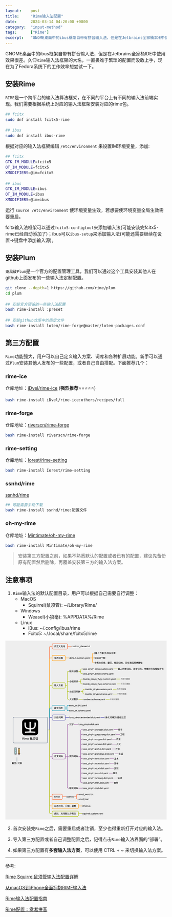 ```yaml
---
layout:    post
title:     "Rime输入法配置"
date:      2024-03-14 04:20:00 +0800
category:  "input-method"
tags:      ["Rime"]
excerpt:   "GNOME桌面中的ibus框架自带有拼音输入法，但是在Jetbrains全家桶IDE中使用效果很差。久仰`Rime`输入法框架的大名，一直畏难于繁琐的配置没敢上手，现在为了Fedora系统下的工作效率想尝试一下。"
---
```


GNOME桌面中的ibus框架自带有拼音输入法，但是在Jetbrains全家桶IDE中使用效果很差。久仰`Rime`输入法框架的大名，一直畏难于繁琐的配置而没敢上手，现在为了Fedora系统下的工作效率想尝试一下。

## 安装Rime

`RIME`是一个跨平台的输入法算法框架，在不同的平台上有不同的输入法前端实现。我们需要根据系统上对应的输入法框架安装对应的rime包。

````bash
## fcitx
sudo dnf install fcitx5-rime

## ibus
sudo dnf install ibus-rime
````

根据对应的输入法框架编辑 `/etc/environment` 来设置IM环境变量，添加:

````bash
## fcitx
GTK_IM_MODULE=fcitx5
QT_IM_MODULE=fcitx5
XMODIFIERS=@im=fcitx5

## ibus
GTK_IM_MODULE=ibus
QT_IM_MODULE=ibus
XMODIFIERS=@im=ibus
````

运行 `source /etc/environment` 使环境变量生效，若想要使环境变量全局生效需要重启。

fcitx输入法框架可以通过`fcitx5-configtool`来添加输入法(可能安装完fcitx5-rime已经自动添加了)；ibus可以`ibus-setup`来添加输入法(可能还需要继续在设置->键盘中添加输入源)。

## 安装Plum

`東風破Plum`是一个官方的配置管理工具，我们可以通过这个工具安装其他人在github上面发布的一些输入法定制配置。

````bash
git clone --depth=1 https://github.com/rime/plum
cd plum

## 安装官方预设的一些输入法配置
bash rime-install :preset

## 安装github仓库中的指定文件
bash rime-install lotem/rime-forge@master/lotem-packages.conf
````

## 第三方配置

`Rime`功能强大，用户可以自己定义输入方案、词库和各种扩展功能。新手可以通过`Plum`安装其他人发布的一些配置，或者自己自由搭配。下面推荐几个：

### rime-ice

仓库地址：[iDvel/rime-ice](https://github.com/iDvel/rime-ice) (**强烈推荐**⭐⭐⭐⭐⭐)

````bash
bash rime-install iDvel/rime-ice:others/recipes/full
````

### rime-forge

仓库地址：[riverscn/rime-forge](https://github.com/riverscn/rime-forge)

````bash
bash rime-install riverscn/rime-forge
````

### rime-setting

仓库地址：[Iorest/rime-setting](https://github.com/Iorest/rime-setting)

````bash
bash rime-install Iorest/rime-setting
````

### ssnhd/rime

[ssnhd/rime](https://github.com/ssnhd/rime)

````bash
## 可能需要手动下载
bash rime-install ssnhd/rime:配置文件
````

### oh-my-rime

仓库地址：[Mintimate/oh-my-rime](https://github.com/Mintimate/oh-my-rime)

````bash
bash rime-install Mintimate/oh-my-rime
````

> 安装第三方配置之前，如果不熟悉默认的配置或者已有的配置，建议先备份原有配置然后删除，再覆盖安装第三方的输入法方案。

## 注意事项

1. `Rime`输入法的默认配置目录，用户可以根据自己需要自行调整：
    - MacOS
        + Squirrel(鼠须管): ~/Library/Rime/
    - Windows
        + Weasel(小狼毫): %APPDATA%/Rime
    - Linux 
        + iBus: ~/.config/ibus/rime
        + Fcitx5: ~/.local/share/fcitx5/rime

![rime_settings](/styles/images/rime_forge/rime_settings.png)

2. 首次安装完`Rime`之后，需要重启或者注销，至少也得重新打开对应的输入法。

3. 导入第三方配置或者自己调整配置之后，记得点击`Rime`输入法界面的“部署”。

4. 如果第三方配置有**多套输入法方案**，可以使用 CTRL + ~ 来切换输入法方案。

---
参考:

[Rime Squirrel鼠须管输入法配置详解](https://ssnhd.github.io/2022/01/06/rime/)

[从macOS到iPhone全面拥抱RIME输入法](https://www.igeekbb.com/2023/04/29/RIME)

[Rime输入法配置指南](https://iorest.github.io/rime-setting/)

[Rime配置：雾凇拼音](https://dvel.me/posts/rime-ice/)